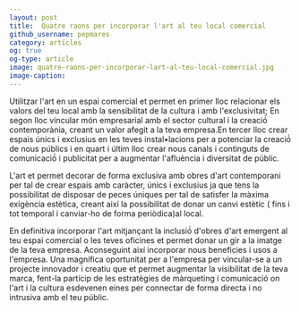 ```yaml
---
layout: post
title:  Quatre raons per incorporar l'art al teu local comercial 
github_username: pepmares
category: articles 
og: true
og-type: article
image: quatre-raons-per-incorporar-lart-al-teu-local-comercial.jpg
image-caption: 
---
```


Utilitzar l'art en un espai comercial et permet en primer lloc relacionar els valors del teu local amb la sensibilitat de la cultura i amb l'exclusivitat; En segon lloc vincular món empresarial amb el sector cultural i la creació́ contemporània, creant un valor afegit a la teva empresa.En tercer lloc crear espais únics i exclusius en les teves instal•lacions per a potenciar la creació́ de nous públics i en quart i últim lloc crear nous canals i continguts de comunicació́ i publicitat per a augmentar l'afluència i diversitat de públic.

L'art et permet decorar de forma exclusiva amb obres d'art contemporani per tal de crear espais amb caràcter, únics i exclusius ja que tens la possibilitat de disposar de peces úniques per tal de satisfer la màxima exigència estètica, creant així la possibilitat de donar un canvi estètic ( fins i tot temporal i canviar-ho de forma periòdica)al local. 

En definitiva incorporar l'art mitjançant la inclusió́ d'obres d'art emergent al teu espai comercial o les teves oficines et permet donar un gir a la imatge de la teva empresa. Aconseguint així  incorporar nous beneficies i usos a l'empresa. Una magnífica oportunitat per a l'empresa per  vincular-se a un projecte innovador i creatiu que et permet augmentar la visibilitat de la teva marca, fent-la partícip de les estratègies de màrqueting i comunicació on l'art i la cultura esdevenen eines per connectar de forma directa i no intrusiva amb el teu públic.